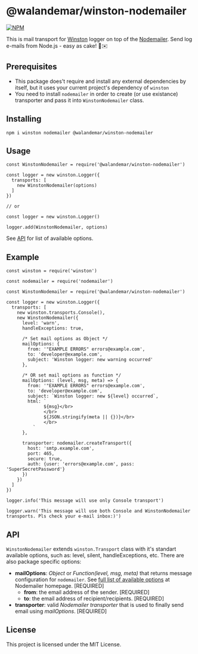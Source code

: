 ﻿@walandemar/winston-nodemailer
==================
[![NPM](https://nodei.co/npm/@walandemar/winston-nodemailer.png?downloads=true&downloadRank=true)](https://nodei.co/npm/@walandemar/winston-nodemailer/)

This is mail transport for [Winston](https://www.npmjs.com/package/winston) logger on top of the [Nodemailer](https://www.npmjs.com/package/nodemailer). Send log e-mails from Node.js - easy as cake! 🍰✉️

Prerequisites
-------------

 - This package does't require and install any external dependencies by itself, but it uses your current project's dependency of `winston`
 - You need to install `nodemailer` in order to create (or use existance) transporter and pass it into `WinstonNodemailer` class.

Installing
---------------
    npm i winston nodemailer @walandemar/winston-nodemailer

Usage
-----

    const WinstonNodemailer = require('@walandemar/winston-nodemailer')

    const logger = new winston.Logger({
      transports: [
        new WinstonNodemailer(options)
      ]
    })

    // or

    const logger = new winston.Logger()

    logger.add(WinstonNodemailer, options)

See [API](#api) for list of available options.

Example
-----

    const winston = require('winston')

    const nodemailer = require('nodemailer')

    const WinstonNodemailer = require('@walandemar/winston-nodemailer')

    const logger = new winston.Logger({
      transports: [
        new winston.transports.Console(),
        new WinstonNodemailer({
          level: 'warn',
          handleExceptions: true,

          /* Set mail options as Object */
          mailOptions: {
            from: '"EXAMPLE ERRORS" errors@example.com',
            to: 'developer@example.com',
            subject: 'Winston logger: new warning occurred'
          },

          /* OR set mail options as function */
          mailOptions: (level, msg, meta) => {
            from: '"EXAMPLE ERRORS" errors@example.com',
            to: 'developer@example.com',
            subject: `Winston logger: new ${level} occurred`,
            html: `
      			  ${msg}</br>
      		      </br>
      		      ${JSON.stringify(meta || {})}</br>
      		      </br>
      		  `
          },

          transporter: nodemailer.createTransport({
            host: 'smtp.example.com',
            port: 465,
            secure: true,
            auth: {user: 'errors@example.com', pass: 'SuperSecretPassword'}
          })
        })
      ]
    })

    logger.info('This message will use only Console transport')

    logger.warn('This message will use both Console and WinstonNodemailer transports. Pls check your e-mail inbox:)')

API
---
`WinstonNodemailer` extends `winston.Transport` class with it's standart available options, such as: level, silent, handleExceptions, etc. There are also package specific options:

 - **mailOptions**: *Object* or *Function(level, msg, meta)* that returns message configuration for `nodemailer`. See [full list of available options](https://nodemailer.com/message/)  at Nodemailer homepage. [REQUIRED]
	 - **from**: the email address of the sender. [REQUIRED]
	 - **to**: the email address of recipient/recipients. [REQUIRED]
 - **transporter**: valid *Nodemailer transporter* that is used to finally send email using *mailOptions*. [REQUIRED]

License
-------
This project is licensed under the MIT License.
